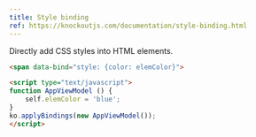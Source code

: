 ```yaml
---
title: Style binding
ref: https://knockoutjs.com/documentation/style-binding.html
---
```


Directly add CSS styles into HTML elements.

```html
<span data-bind="style: {color: elemColor}">

<script type="text/javascript">
function AppViewModel () {
    self.elemColor = 'blue';
}
ko.applyBindings(new AppViewModel());
</script>
```
